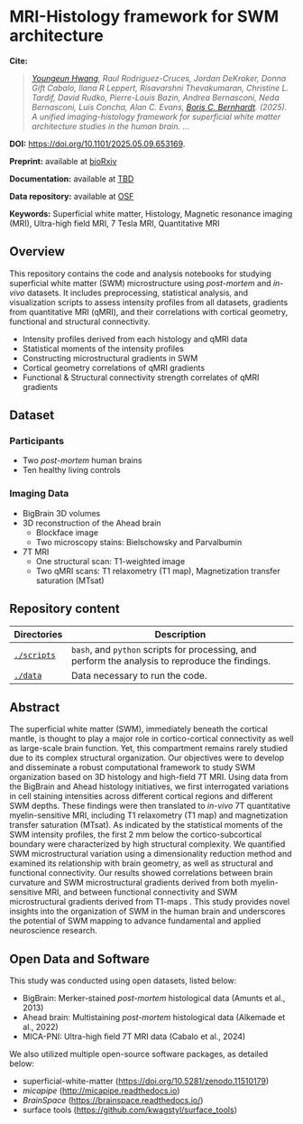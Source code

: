 # MRI-Histology framework for SWM architecture

**Cite:**

> *[Youngeun Hwang](mailto:youngeun.hwang2@mail.mcgill.ca), Raul Rodriguez-Cruces, Jordan DeKraker, Donna Gift Cabalo, Ilana R Leppert, Risavarshni Thevakumaran, Christine L. Tardif, David Rudko, Pierre-Louis Bazin, Andrea Bernasconi, Neda Bernasconi, Luis Concha, Alan C. Evans, [Boris C. Bernhardt](mailto:boris.bernhardt@mcgill.ca). (2025). A unified imaging-histology framework for superficial white matter architecture studies in the human brain. ...*

**DOI:** https://doi.org/10.1101/2025.05.09.653169.

**Preprint:** available at [bioRxiv](https://www.biorxiv.org/content/10.1101/2025.05.09.653169v1)

**Documentation:** available at [TBD]()

**Data repository:** available at [OSF](https://osf.io/e6f7d/)

**Keywords:** Superficial white matter, Histology, Magnetic resonance imaging (MRI), Ultra-high field MRI, 7 Tesla MRI, Quantitative MRI

## Overview
This repository contains the code and analysis notebooks for studying superficial white matter (SWM) microstructure using *post-mortem* and *in-vivo* datasets. It includes preprocessing, statistical analysis, and visualization scripts to assess intensity profiles from all datasets, gradients from quantitative MRI (qMRI), and their correlations with cortical geometry, functional and structural connectivity.
- Intensity profiles derived from each histology and qMRI data
- Statistical moments of the intensity profiles
- Constructing microstructural gradients in SWM
- Cortical geometry correlations of qMRI gradients
- Functional & Structural connectivity strength correlates of qMRI gradients

## Dataset
### Participants 
- Two *post-mortem* human brains
- Ten healthy living controls

### Imaging Data
- BigBrain 3D volumes
- 3D reconstruction of the Ahead brain
   - Blockface image
   - Two microscopy stains: Bielschowsky and Parvalbumin
- 7T MRI
   - One structural scan: T1-weighted image
   - Two qMRI scans: T1 relaxometry (T1 map), Magnetization transfer saturation (MTsat)

## Repository content
| Directories   | Description                                                                                                                                                                                                                                                                             |
|---------------|-----------------------------------------------------------------------------------------------------------------------------------------------------------------------------------------------------------------------------------------------------------------------------------------|
| [`./scripts`]()      | `bash`, and `python` scripts for processing, and perform the analysis to reproduce the findings.                                                                                                                                                        |
| [`./data`]() | Data necessary to run the code.                                                                                                                                                                                                                      |

## Abstract
The superficial white matter (SWM), immediately beneath the cortical mantle, is thought to play a major role in cortico-cortical connectivity as well as large-scale brain function. Yet, this compartment remains rarely studied due to its complex structural organization. Our objectives were to develop and disseminate  a robust computational framework to study SWM organization based on 3D histology and high-field 7T MRI. Using data from the BigBrain and Ahead histology initiatives, we first interrogated variations in cell staining intensities across different cortical regions and different SWM depths. These findings were then translated to *in-vivo* 7T quantitative myelin-sensitive MRI, including T1 relaxometry (T1 map) and magnetization transfer saturation (MTsat). As indicated by the statistical moments of the SWM intensity profiles, the first 2 mm below the cortico-subcortical boundary were characterized by high structural complexity. We quantified SWM microstructural variation using a dimensionality reduction method and examined its relationship with brain geometry, as well as structural and functional connectivity. Our results showed correlations between brain curvature and SWM microstructural gradients derived from both myelin-sensitive MRI, and between functional connectivity and SWM microstructural gradients derived from T1-maps . This study provides novel insights into the organization of SWM in the human brain and underscores the potential of SWM mapping to advance fundamental and applied neuroscience research.

## Open Data and Software
This study was conducted using open datasets, listed below:
- BigBrain: Merker-stained *post-mortem* histological data (Amunts et al., 2013)
- Ahead brain: Multistaining *post-mortem* histological data (Alkemade et al., 2022) 
- MICA-PNI: Ultra-high field 7T MRI data (Cabalo et al., 2024)

We also utilized multiple open-source software packages, as detailed below:
- superficial-white-matter (https://doi.org/10.5281/zenodo.11510179)
- *micapipe* (http://micapipe.readthedocs.io)
- *BrainSpace* (https://brainspace.readthedocs.io/)
- surface tools (https://github.com/kwagstyl/surface_tools)
